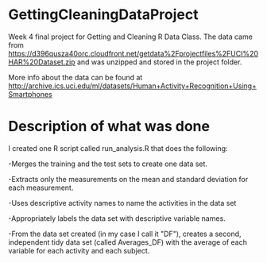 # GettingCleaningDataProject


Week 4 final project for Getting and Cleaning R Data Class.  The data came from 
https://d396qusza40orc.cloudfront.net/getdata%2Fprojectfiles%2FUCI%20HAR%20Dataset.zip and was unzipped and 
stored in the project folder.

More info about the data can be found at http://archive.ics.uci.edu/ml/datasets/Human+Activity+Recognition+Using+Smartphones 

# Description of what was done

I created one R script called run_analysis.R that does the following: 

-Merges the training and the test sets to create one data set.

-Extracts only the measurements on the mean and standard deviation for each measurement. 

-Uses descriptive activity names to name the activities in the data set

-Appropriately labels the data set with descriptive variable names. 

-From the data set created (in my case I call it "DF"), creates a second, independent tidy data set (called Averages_DF) with the average of each variable for each activity and each subject.


